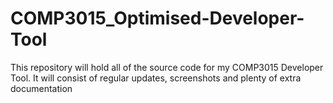 # COMP3015_Optimised-Developer-Tool
This repository will hold all of the source code for my COMP3015 Developer Tool. It will consist of regular updates, screenshots and plenty of extra documentation
